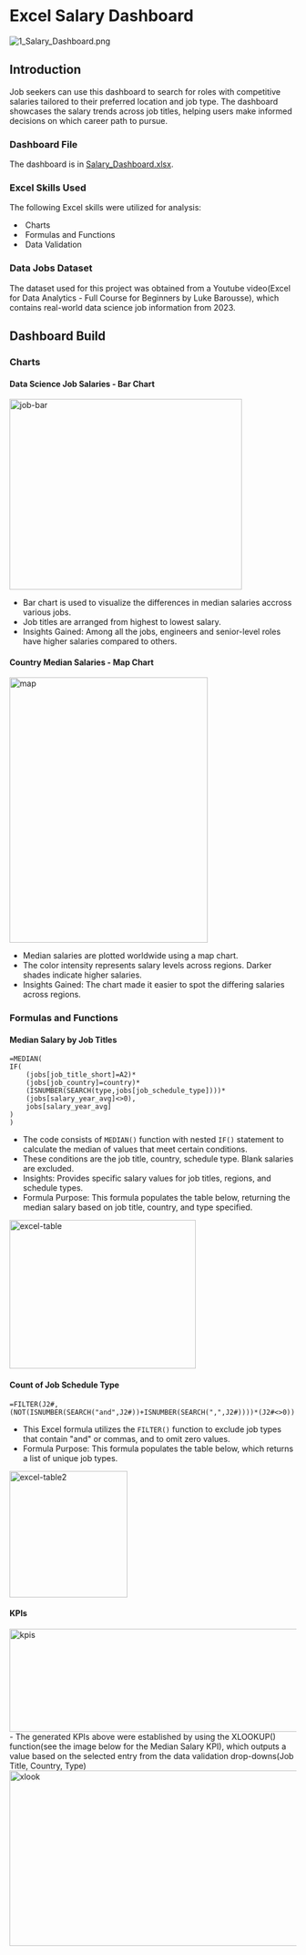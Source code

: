 # Excel Salary Dashboard

![1_Salary_Dashboard.png](/0_Resources/Images/1_Salary_Dashboard_Final_Dashboard.gif)

## Introduction

Job seekers can use this dashboard to search for roles with competitive salaries tailored to their preferred location and job type. The dashboard showcases the salary trends across job titles, helping users make informed decisions on which career path to pursue.
### Dashboard File
The dashboard is in [Salary_Dashboard.xlsx](Salary_Dashboard.xlsx).

### Excel Skills Used

The following Excel skills were utilized for analysis:

-  Charts
-  Formulas and Functions
-  Data Validation

### Data Jobs Dataset

The dataset used for this project was obtained from a Youtube video(Excel for Data Analytics - Full Course for Beginners by Luke Barousse), which contains real-world data science job information from 2023.


## Dashboard Build

### Charts

#### Data Science Job Salaries - Bar Chart

<img width="408" height="335" alt="job-bar" src="https://github.com/user-attachments/assets/425d4bb1-2a3c-4b63-b68f-1129700e7413" />

- Bar chart is used to visualize the differences in median salaries accross various jobs.
- Job titles are arranged from highest to lowest salary.
- Insights Gained: Among all the jobs, engineers and senior-level roles have higher salaries compared to others.

#### Country Median Salaries - Map Chart

<img width="348" height="466" alt="map" src="https://github.com/user-attachments/assets/41c12bfb-67cb-4b02-91db-c941d31ea920" />

- Median salaries are plotted worldwide using a map chart.
- The color intensity represents salary levels across regions. Darker shades indicate higher salaries.
- Insights Gained: The chart made it easier to spot the differing salaries across regions.

### Formulas and Functions

#### Median Salary by Job Titles

```
=MEDIAN(
IF(
    (jobs[job_title_short]=A2)*
    (jobs[job_country]=country)*
    (ISNUMBER(SEARCH(type,jobs[job_schedule_type])))*
    (jobs[salary_year_avg]<>0),
    jobs[salary_year_avg]
)
)
```

- The code consists of `MEDIAN()` function with nested `IF()` statement to calculate the median of values that meet certain conditions.
- These conditions are the job title, country, schedule type. Blank salaries are excluded.
- Insights: Provides specific salary values for job titles, regions, and schedule types.
- Formula Purpose: This formula populates the table below, returning the median salary based on job title, country, and type specified.
<img width="327" height="261" alt="excel-table" src="https://github.com/user-attachments/assets/9f0e8b21-ffaa-4859-a58b-d6028628c18a" />



#### Count of Job Schedule Type

```
=FILTER(J2#,(NOT(ISNUMBER(SEARCH("and",J2#))+ISNUMBER(SEARCH(",",J2#))))*(J2#<>0))
```

- This Excel formula utilizes the `FILTER()` function to exclude job types that contain "and" or commas, and to omit zero values.
- Formula Purpose: This formula populates the table below, which returns a list of unique job types.
<img width="207" height="222" alt="excel-table2" src="https://github.com/user-attachments/assets/0f8bc0c2-a79f-433b-9e00-e0750f726005" />

#### KPIs
<img width="1101" height="181" alt="kpis" src="https://github.com/user-attachments/assets/d5e2cd51-622b-4c60-9c09-cc356dfa3c3e" />
- The generated KPIs above were established by using the XLOOKUP() function(see the image below for the Median Salary KPI), which outputs a value based on the selected entry from the data validation drop-downs(Job Title, Country, Type)
<img width="874" height="308" alt="xlook" src="https://github.com/user-attachments/assets/94823480-465c-4183-a6f2-031988315171" />



